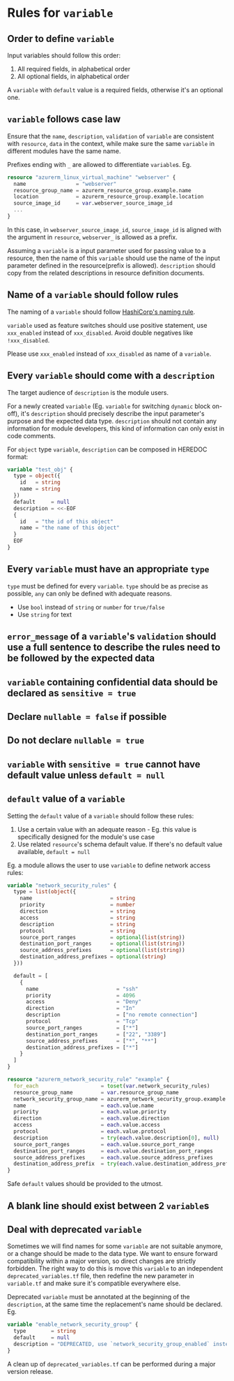 # Rules for `variable`

## Order to define `variable`

Input variables should follow this order:

1. All required fields, in alphabetical order
2. All optional fields, in alphabetical order

A `variable` with `default` value is a required fields, otherwise it's an optional one.

## `variable` follows case law

Ensure that the `name`, `description`, `validation` of `variable` are consistent with `resource`, `data` in the context, while make sure the same `variable` in different modules have the same name.

Prefixes ending with `_` are allowed to differentiate `variable`s. Eg.

```terraform
resource "azurerm_linux_virtual_machine" "webserver" {
  name                = "webserver"
  resource_group_name = azurerm_resource_group.example.name
  location            = azurerm_resource_group.example.location
  source_image_id     = var.webserver_source_image_id
  ...
}
```

In this case, in `webserver_source_image_id`, `source_image_id` is aligned with the argument in `resource`, `webserver_` is allowed as a prefix.

Assuming a `variable` is a input parameter used for passing value to a resource, then the name of this `variable` should use the name of the input parameter defined in the resource(prefix is allowed). `description` should copy from the related descriptions in resource definition documents.

## Name of a `variable` should follow rules

The naming of a `variable` should follow [HashiCorp's naming rule](https://www.terraform.io/docs/extend/best-practices/naming.html).

`variable` used as feature switches should use positive statement, use `xxx_enabled` instead of `xxx_disabled`. Avoid double negatives like `!xxx_disabled`.

Please use `xxx_enabled` instead of `xxx_disabled` as name of a `variable`.

## Every `variable` should come with a `description`

The target audience of `description` is the module users.

For a newly created `variable` (Eg. `variable` for switching `dynamic` block on-off), it's `description` should precisely describe the input parameter's purpose and the expected data type. `description` should not contain any information for module developers, this kind of information can only exist in code comments.

For `object` type `variable`, `description` can be composed in HEREDOC format:

```terraform
variable "test_obj" {
  type = object({
    id   = string
    name = string
  })
  default     = null
  description = <<-EOF
  {
    id   = "the id of this object"
    name = "the name of this object"
  }
  EOF
}
```

## Every `variable` must have an appropriate `type`

`type` must be defined for every `variable`. `type` should be as precise as possible, `any` can only be defined with adequate reasons.

* Use `bool` instead of `string` or `number` for `true/false`
* Use `string` for text

## `error_message` of a `variable`'s `validation` should use a full sentence to describe the rules need to be followed by the expected data

## `variable` containing confidential data should be declared as `sensitive = true`

## Declare `nullable = false` if possible

## Do not declare `nullable = true`

## `variable` with `sensitive = true` cannot have default value unless `default = null`

## `default` value of a `variable`

Setting the `default` value of a `variable` should follow these rules:

1. Use a certain value with an adequate reason - Eg. this value is specifically designed for the module's use case
2. Use related `resource`'s schema default value. If there's no default value available, `default = null`

Eg. a module allows the user to use `variable` to define network access rules:

```terraform
variable "network_security_rules" {
  type = list(object({
    name                         = string
    priority                     = number
    direction                    = string
    access                       = string
    description                  = string
    protocol                     = string
    source_port_ranges           = optional(list(string))
    destination_port_ranges      = optional(list(string))
    source_address_prefixes      = optional(list(string))
    destination_address_prefixes = optional(string)
  }))

  default = [
    {
      name                         = "ssh"
      priority                     = 4096
      access                       = "Deny"
      direction                    = "In"
      description                  = ["no remote connection"]
      protocol                     = "Tcp"
      source_port_ranges           = ["*"]
      destination_port_ranges      = ["22", "3389"]
      source_address_prefixes      = ["*", "**"]
      destination_address_prefixes = ["*"]
    }
  ]
}

resource "azurerm_network_security_rule" "example" {
  for_each                    = toset(var.network_security_rules)
  resource_group_name         = var.resource_group_name
  network_security_group_name = azurerm_network_security_group.example.name
  name                        = each.value.name
  priority                    = each.value.priority
  direction                   = each.value.direction
  access                      = each.value.access
  protocol                    = each.value.protocol
  description                 = try(each.value.description[0], null)
  source_port_ranges          = each.value.source_port_range
  destination_port_ranges     = each.value.destination_port_ranges
  source_address_prefixes     = each.value.source_address_prefixes
  destination_address_prefix  = try(each.value.destination_address_prefix[0], null)
}
```

Safe `default` values should be provided to the utmost.

## A blank line should exist between 2 `variable`s

## Deal with deprecated `variable`

Sometimes we will find names for some `variable` are not suitable anymore, or a change should be made to the data type. We want to ensure forward compatibility within a major version, so direct changes are strictly forbidden. The right way to do this is move this `variable` to an independent `deprecated_variables.tf` file, then redefine the new parameter in `variable.tf` and make sure it's compatible everywhere else.

Deprecated `variable` must be annotated at the beginning of the `description`, at the same time the replacement's name should be declared. Eg.

```terraform
variable "enable_network_security_group" {
  type        = string
  default     = null
  description = "DEPRECATED, use `network_security_group_enabled` instead; Whether to generate a network security group and assign it to the subnet. Changing this forces a new resource to be created."
}
```

A clean up of `deprecated_variables.tf` can be performed during a major version release.